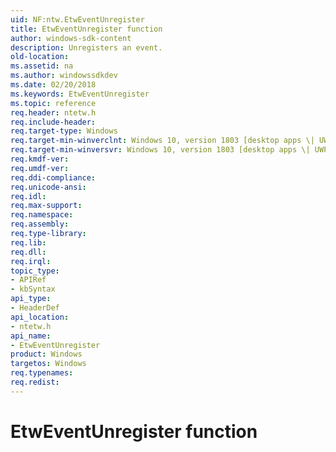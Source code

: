 ```yaml
---
uid: NF:ntw.EtwEventUnregister
title: EtwEventUnregister function
author: windows-sdk-content
description: Unregisters an event.
old-location: 
ms.assetid: na
ms.author: windowssdkdev
ms.date: 02/20/2018
ms.keywords: EtwEventUnregister
ms.topic: reference
req.header: ntetw.h
req.include-header: 
req.target-type: Windows
req.target-min-winverclnt: Windows 10, version 1803 [desktop apps \| UWP apps]
req.target-min-winversvr: Windows 10, version 1803 [desktop apps \| UWP apps]
req.kmdf-ver: 
req.umdf-ver: 
req.ddi-compliance: 
req.unicode-ansi: 
req.idl: 
req.max-support: 
req.namespace: 
req.assembly: 
req.type-library: 
req.lib: 
req.dll: 
req.irql: 
topic_type:
- APIRef
- kbSyntax
api_type:
- HeaderDef
api_location:
- ntetw.h
api_name:
- EtwEventUnregister
product: Windows
targetos: Windows
req.typenames: 
req.redist: 
---
```


# EtwEventUnregister function

